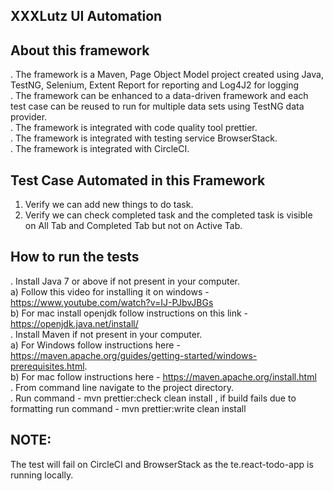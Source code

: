 XXXLutz UI Automation
-------------------

About this framework
--------------------

. The framework is a Maven, Page Object Model project created using Java, TestNG, Selenium, Extent Report for reporting and Log4J2 for logging <br/>
. The framework can be enhanced to a data-driven framework and each test case can be reused to run for multiple data sets using TestNG data provider. <br/>
. The framework is integrated with code quality tool prettier.  <br/>
. The framework is integrated with testing service BrowserStack. <br/>
. The framework is integrated with CircleCI. <br/>


Test Case Automated in this Framework
--------------------------------------
1. Verify we can add new things to do task.
2. Verify we can check completed task and the completed task is visible on All Tab and Completed Tab but not on Active Tab.



How to run the tests
--------------------

. Install Java 7 or above if not present in your computer.<br/>
a) Follow this video for installing it on windows - https://www.youtube.com/watch?v=IJ-PJbvJBGs <br/>
b) For mac install openjdk follow instructions on this link - https://openjdk.java.net/install/  <br/>
. Install Maven if not present in your computer. <br/>
a) For Windows follow instructions here - https://maven.apache.org/guides/getting-started/windows-prerequisites.html. <br/>
b) For mac follow instructions here - https://maven.apache.org/install.html <br/>
. From command line navigate to the project directory. <br/>
. Run command - mvn prettier:check clean install , if build fails due to formatting run command - mvn prettier:write clean install<br/>


NOTE:
-----
The test will fail on CircleCI and BrowserStack as the te.react-todo-app is running locally. <br/>

